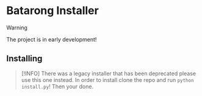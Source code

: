 # Batarong Installer


> [!WARNING]
> The project is in early development!


## Installing
> [!INFO]
> There was a legacy installer that has been deprecated please use this one instead.
In order to install clone the repo and run `python install.py`! Then your done.
